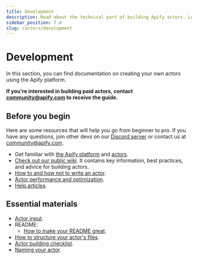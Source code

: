```yaml
---
title: Development
description: Read about the technical part of building Apify actors. Learn to define actor inputs, build new versions, persist actor state, and choose base Docker images.
sidebar_position: 7.4
slug: /actors/development
---
```


# Development

In this section, you can find documentation on creating your own actors using the Apify platform.

**If you're interested in building paid actors, contact [community@apify.com](mailto:community@apify.com) to receive the guide.**

## Before you begin

Here are some resources that will help you go from beginner to pro. If you have any questions, join other devs on our [Discord server](https://discord.gg/jyEM2PRvMU) or contact us at [community@apify.com](mailto:community@apify.com).

- Get familiar with [the Apify platform](https://www.youtube.com/watch?v=nn-bCRvhNUM) and [actors](../index.md).
- [Check out our public wiki](https://gitlab.com/apify-public/wiki/-/wikis/home). It contains key information, best practices, and advice for building actors.
- [How to and how not to write an actor](https://gitlab.com/apify-public/wiki/-/wikis/writing-actors/how-to-write-and-not-write-an-actor).
- [Actor performance and optimization](https://gitlab.com/apify-public/wiki/-/wikis/writing-actors/actor-performance-and-optimization).
- [Help articles](https://help.apify.com/en/collections/1669782-publishing-to-apify-store).

## Essential materials

- [Actor input](https://gitlab.com/apify-public/wiki/-/wikis/public-actors/input).
- README:
  - [How to make your README great](https://developers.apify.com/academy/get-most-of-actors/actor-readme).
- [How to structure your actor's files](https://gitlab.com/apify-public/wiki/-/wikis/public-actors/structure).
- [Actor building checklist](https://gitlab.com/apify-public/wiki/-/wikis/public-actors/checklist).
- [Naming your actor](https://developers.apify.com/academy/apify-platform/get-most-of-actors/naming-your-actor).
